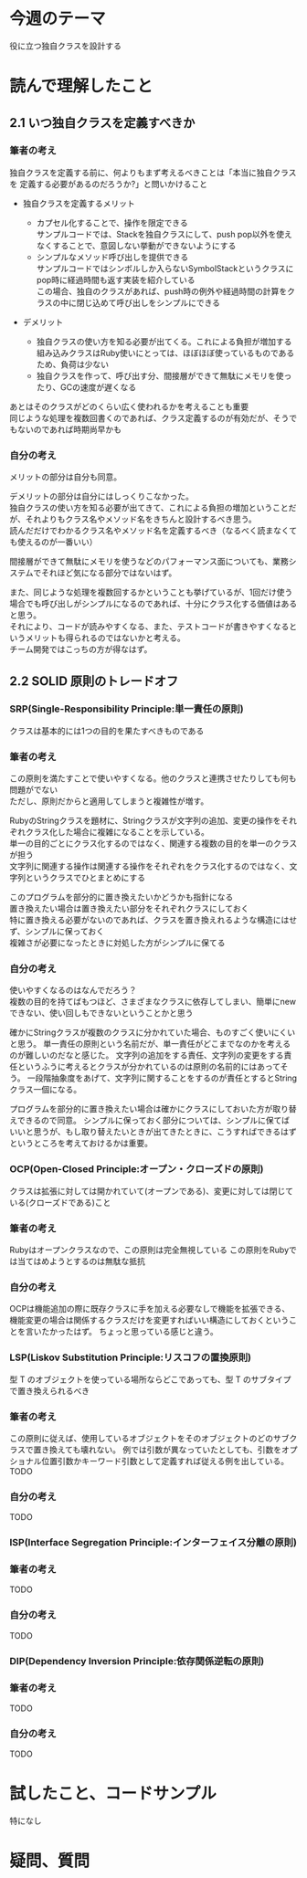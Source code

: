# 今週のテーマ
役に立つ独自クラスを設計する

# 読んで理解したこと
## 2.1 いつ独自クラスを定義すべきか
### 筆者の考え

独自クラスを定義する前に、何よりもまず考えるべきことは「本当に独自クラスを 定義する必要があるのだろうか?」と問いかけること  

- 独自クラスを定義するメリット
  - カプセル化することで、操作を限定できる  
    サンプルコードでは、Stackを独自クラスにして、push pop以外を使えなくすることで、意図しない挙動ができないようにする
  - シンプルなメソッド呼び出しを提供できる  
    サンプルコードではシンボルしか入らないSymbolStackというクラスにpop時に経過時間も返す実装を紹介している  
    この場合、独自のクラスがあれば、push時の例外や経過時間の計算をクラスの中に閉じ込めて呼び出しをシンプルにできる

- デメリット
  - 独自クラスの使い方を知る必要が出てくる。これによる負担が増加する  
    組み込みクラスはRuby使いにとっては、ほぼほぼ使っているものであるため、負荷は少ない
  - 独自クラスを作って、呼び出す分、間接層ができて無駄にメモリを使ったり、GCの速度が遅くなる

あとはそのクラスがどのくらい広く使われるかを考えることも重要  
同じような処理を複数回書くのであれば、クラス定義するのが有効だが、そうでもないのであれば時期尚早かも  

### 自分の考え
メリットの部分は自分も同意。

デメリットの部分は自分にはしっくりこなかった。  
独自クラスの使い方を知る必要が出てきて、これによる負担の増加ということだが、それよりもクラス名やメソッド名をきちんと設計するべき思う。  
読んだだけでわかるクラス名やメソッド名を定義するべき（なるべく読まなくても使えるのが一番いい）  

間接層ができて無駄にメモリを使うなどのパフォーマンス面についても、業務システムでそれほど気になる部分ではないはず。  

また、同じような処理を複数回するかということも挙げているが、1回だけ使う場合でも呼び出しがシンプルになるのであれば、十分にクラス化する価値はあると思う。  
それにより、コードが読みやすくなる、また、テストコードが書きやすくなるというメリットも得られるのではないかと考える。  
チーム開発ではこっちの方が得なはず。  

## 2.2 SOLID 原則のトレードオフ
### SRP(Single-Responsibility Principle:単一責任の原則)
クラスは基本的には1つの目的を果たすべきものである  

### 筆者の考え  
この原則を満たすことで使いやすくなる。他のクラスと連携させたりしても何も問題がでない  
ただし、原則だからと適用してしまうと複雑性が増す。  

RubyのStringクラスを題材に、Stringクラスが文字列の追加、変更の操作をそれぞれクラス化した場合に複雑になることを示している。  
単一の目的ごとにクラス化するのではなく、関連する複数の目的を単一のクラスが担う  
文字列に関連する操作は関連する操作をそれぞれをクラス化するのではなく、文字列というクラスでひとまとめにする  

このプログラムを部分的に置き換えたいかどうかも指針になる  
置き換えたい場合は置き換えたい部分をそれぞれクラスにしておく  
特に置き換える必要がないのであれば、クラスを置き換えれるような構造にはせず、シンプルに保っておく  
複雑さが必要になったときに対処した方がシンプルに保てる  

### 自分の考え  
使いやすくなるのはなんでだろう？  
複数の目的を持てばもつほど、さまざまなクラスに依存してしまい、簡単にnewできない、使い回しもできないということかと思う  

確かにStringクラスが複数のクラスに分かれていた場合、ものすごく使いにくいと思う。
単一責任の原則という名前だが、単一責任がどこまでなのかを考えるのが難しいのだなと感じた。
文字列の追加をする責任、文字列の変更をする責任というふうに考えるとクラスが分かれているのは原則の名前的にはあってそう。
一段階抽象度をあげて、文字列に関することをするのが責任とするとStringクラス一個になる。

プログラムを部分的に置き換えたい場合は確かにクラスにしておいた方が取り替えできるので同意。
シンプルに保っておく部分については、シンプルに保てばいいと思うが、もし取り替えたいときが出てきたときに、こうすればできるはずというところを考えておけるかは重要。

### OCP(Open-Closed Principle:オープン・クローズドの原則)
クラスは拡張に対しては開かれていて(オープンである)、変更に対しては閉じている(クローズドである)こと

### 筆者の考え
Rubyはオープンクラスなので、この原則は完全無視している
この原則をRubyでは当てはめようとするのは無駄な抵抗

### 自分の考え
OCPは機能追加の際に既存クラスに手を加える必要なしで機能を拡張できる、機能変更の場合は関係するクラスだけを変更すればいい構造にしておくということを言いたかったはず。
ちょっと思っている感じと違う。

### LSP(Liskov Substitution Principle:リスコフの置換原則)
型 T のオブジェクトを使っている場所ならどこであっても、型 T のサブタイプで置き換えられるべき

### 筆者の考え
この原則に従えば、使用しているオブジェクトをそのオブジェクトのどのサブクラスで置き換えても壊れない。
例では引数が異なっていたとしても、引数をオプショナル位置引数かキーワード引数として定義すれば従える例を出している。
TODO

### 自分の考え
TODO

### ISP(Interface Segregation Principle:インターフェイス分離の原則) 
### 筆者の考え
TODO
### 自分の考え
TODO

### DIP(Dependency Inversion Principle:依存関係逆転の原則)
### 筆者の考え
TODO
### 自分の考え
TODO


# 試したこと、コードサンプル
特になし

# 疑問、質問
